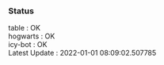### Status


table : OK  
hogwarts : OK  
icy-bot : OK  
Latest Update : 2022-01-01 08:09:02.507785
